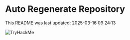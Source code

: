 # Auto Regenerate Repository

This README was last updated: 2025-03-16 09:24:13

 ![TryHackMe](https://tryhackme.com/badge/533634)